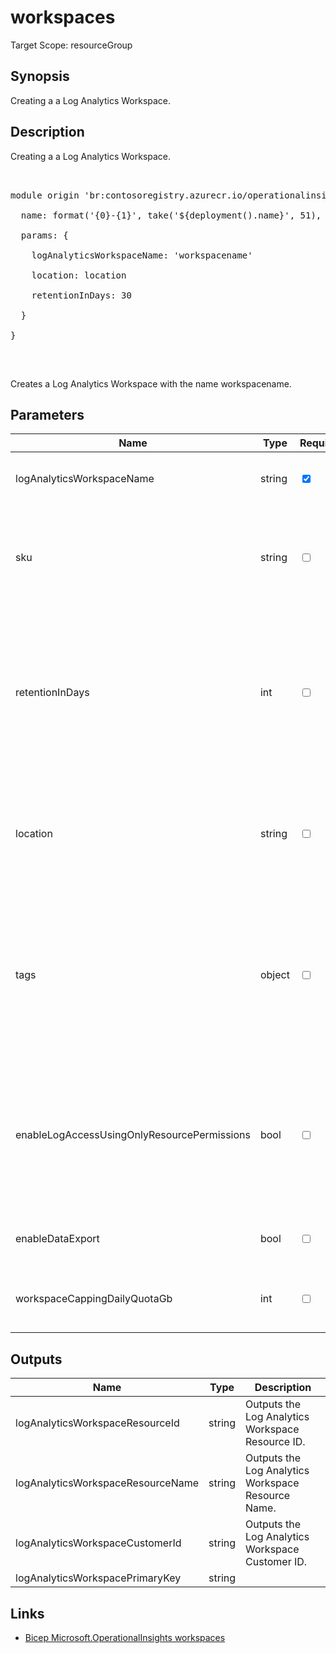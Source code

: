 # workspaces

Target Scope: resourceGroup

## Synopsis
Creating a  a Log Analytics Workspace.

## Description
Creating a  a Log Analytics Workspace.<br>
<pre><br>
module origin 'br:contosoregistry.azurecr.io/operationalinsights/workspaces.bicep' = {<br>
  name: format('{0}-{1}', take('${deployment().name}', 51), 'loganalytics')<br>
  params: {<br>
    logAnalyticsWorkspaceName: 'workspacename'<br>
    location: location<br>
    retentionInDays: 30<br>
  }<br>
}<br>
</pre><br>
<p>Creates a Log Analytics Workspace with the name workspacename.</p>

## Parameters
| Name | Type | Required | Validation | Default value | Description |
| -- |  -- | -- | -- | -- | -- |
| logAnalyticsWorkspaceName | string | <input type="checkbox" checked> | Length between 4-63 | <pre></pre> | Specifies the name of the Log Analytics workspace. |
| sku | string | <input type="checkbox"> | `'Free'` or `'Standalone'` or `'PerNode'` or `'PerGB2018'` | <pre>'PerNode'</pre> | Specifies the service tier of the workspace: Free, Standalone, PerNode, Per-GB. |
| retentionInDays | int | <input type="checkbox"> | Value between -1-730 | <pre>60</pre> | Specifies the workspace data retention in days. -1 means Unlimited retention for the Unlimited Sku. 730 days is the maximum allowed for all other Skus. |
| location | string | <input type="checkbox"> | None | <pre>resourceGroup().location</pre> | Specifies the Azure location where the resource should be created. Defaults to the resourcegroup location. |
| tags | object | <input type="checkbox"> | None | <pre>{}</pre> | The tags to apply to this resource. This is an object with key/value pairs.<br>Example:<br>{<br>&nbsp;&nbsp;&nbsp;FirstTag: myvalue<br>&nbsp;&nbsp;&nbsp;SecondTag: another value<br>} |
| enableLogAccessUsingOnlyResourcePermissions | bool | <input type="checkbox"> | None | <pre>true</pre> | Flag that indicates which permission to use - resource or workspace or both. True means: Use resource or workspace permissions. |
| enableDataExport | bool | <input type="checkbox"> | None | <pre>false</pre> | Flag that indicate if data should be exported. |
| workspaceCappingDailyQuotaGb | int | <input type="checkbox"> | None | <pre>-1</pre> | Workspace capping daily quota in GB. -1 means unlimited. |
## Outputs
| Name | Type | Description |
| -- |  -- | -- |
| logAnalyticsWorkspaceResourceId | string | Outputs the Log Analytics Workspace Resource ID. |
| logAnalyticsWorkspaceResourceName | string | Outputs the Log Analytics Workspace Resource Name. |
| logAnalyticsWorkspaceCustomerId | string | Outputs the Log Analytics Workspace Customer ID. |
| logAnalyticsWorkspacePrimaryKey | string |  |
## Links
- [Bicep Microsoft.OperationalInsights workspaces](https://learn.microsoft.com/en-us/azure/templates/microsoft.operationalinsights/workspaces?pivots=deployment-language-bicep)


